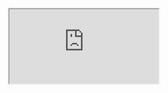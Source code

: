 <iframe src="https://docs.google.com/spreadsheets/d/e/2PACX-1vTSbm5BBP_8enM4AtX4u4xhurp2BvY77y8Lb-BMAaLLPxGycsfTtfNMTZXJNGDPHV-QtovARg53OSip/pubhtml?gid=0&amp;single=true&amp;widget=true&amp;headers=false"></iframe>

